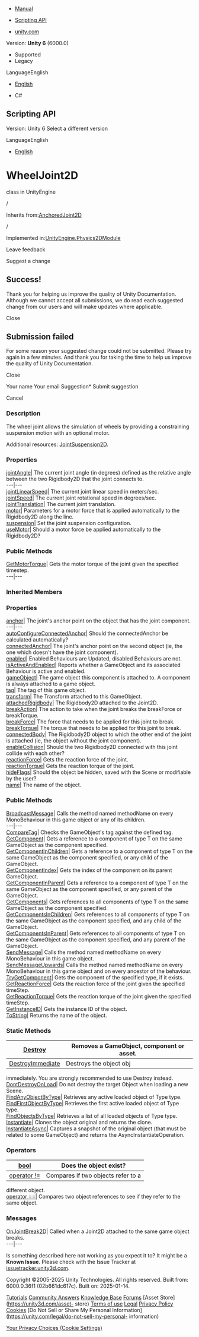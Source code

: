 [ ]()

  * [Manual](../Manual/index.html)
  * [Scripting API](../ScriptReference/index.html)

  * [unity.com](https://unity.com/)

Version: **Unity 6** (6000.0)

  * Supported
  * Legacy

LanguageEnglish

  * [English]()

  * C#

[ ](https://docs.unity3d.com)

## Scripting API

Version: Unity 6 Select a different version

LanguageEnglish

  * [English]()

# WheelJoint2D

class in UnityEngine

/

Inherits from:[AnchoredJoint2D](AnchoredJoint2D.html)

/

Implemented in:[UnityEngine.Physics2DModule](UnityEngine.Physics2DModule.html)

Leave feedback

Suggest a change

## Success!

Thank you for helping us improve the quality of Unity Documentation. Although
we cannot accept all submissions, we do read each suggested change from our
users and will make updates where applicable.

Close

## Submission failed

For some reason your suggested change could not be submitted. Please <a>try
again</a> in a few minutes. And thank you for taking the time to help us
improve the quality of Unity Documentation.

Close

Your name Your email Suggestion* Submit suggestion

Cancel

[ ]()

### Description

The wheel joint allows the simulation of wheels by providing a constraining
suspension motion with an optional motor.

Additional resources: [JointSuspension2D](JointSuspension2D.html).

### Properties

[jointAngle](WheelJoint2D-jointAngle.html)| The current joint angle (in
degrees) defined as the relative angle between the two Rigidbody2D that the
joint connects to.  
---|---  
[jointLinearSpeed](WheelJoint2D-jointLinearSpeed.html)| The current joint
linear speed in meters/sec.  
[jointSpeed](WheelJoint2D-jointSpeed.html)| The current joint rotational speed
in degrees/sec.  
[jointTranslation](WheelJoint2D-jointTranslation.html)| The current joint
translation.  
[motor](WheelJoint2D-motor.html)| Parameters for a motor force that is applied
automatically to the Rigidbody2D along the line.  
[suspension](WheelJoint2D-suspension.html)| Set the joint suspension
configuration.  
[useMotor](WheelJoint2D-useMotor.html)| Should a motor force be applied
automatically to the Rigidbody2D?  
  
### Public Methods

[GetMotorTorque](WheelJoint2D.GetMotorTorque.html)| Gets the motor torque of
the joint given the specified timestep.  
---|---  
  
### Inherited Members

### Properties

[anchor](AnchoredJoint2D-anchor.html)| The joint's anchor point on the object
that has the joint component.  
---|---  
[autoConfigureConnectedAnchor](AnchoredJoint2D-autoConfigureConnectedAnchor.html)|
Should the connectedAnchor be calculated automatically?  
[connectedAnchor](AnchoredJoint2D-connectedAnchor.html)| The joint's anchor
point on the second object (ie, the one which doesn't have the joint
component).  
[enabled](Behaviour-enabled.html)| Enabled Behaviours are Updated, disabled
Behaviours are not.  
[isActiveAndEnabled](Behaviour-isActiveAndEnabled.html)| Reports whether a
GameObject and its associated Behaviour is active and enabled.  
[gameObject](Component-gameObject.html)| The game object this component is
attached to. A component is always attached to a game object.  
[tag](Component-tag.html)| The tag of this game object.  
[transform](Component-transform.html)| The Transform attached to this
GameObject.  
[attachedRigidbody](Joint2D-attachedRigidbody.html)| The Rigidbody2D attached
to the Joint2D.  
[breakAction](Joint2D-breakAction.html)| The action to take when the joint
breaks the breakForce or breakTorque.  
[breakForce](Joint2D-breakForce.html)| The force that needs to be applied for
this joint to break.  
[breakTorque](Joint2D-breakTorque.html)| The torque that needs to be applied
for this joint to break.  
[connectedBody](Joint2D-connectedBody.html)| The Rigidbody2D object to which
the other end of the joint is attached (ie, the object without the joint
component).  
[enableCollision](Joint2D-enableCollision.html)| Should the two Rigidbody2D
connected with this joint collide with each other?  
[reactionForce](Joint2D-reactionForce.html)| Gets the reaction force of the
joint.  
[reactionTorque](Joint2D-reactionTorque.html)| Gets the reaction torque of the
joint.  
[hideFlags](Object-hideFlags.html)| Should the object be hidden, saved with
the Scene or modifiable by the user?  
[name](Object-name.html)| The name of the object.  
  
### Public Methods

[BroadcastMessage](Component.BroadcastMessage.html)| Calls the method named
methodName on every MonoBehaviour in this game object or any of its children.  
---|---  
[CompareTag](Component.CompareTag.html)| Checks the GameObject's tag against
the defined tag.  
[GetComponent](Component.GetComponent.html)| Gets a reference to a component
of type T on the same GameObject as the component specified.  
[GetComponentInChildren](Component.GetComponentInChildren.html)| Gets a
reference to a component of type T on the same GameObject as the component
specified, or any child of the GameObject.  
[GetComponentIndex](Component.GetComponentIndex.html)| Gets the index of the
component on its parent GameObject.  
[GetComponentInParent](Component.GetComponentInParent.html)| Gets a reference
to a component of type T on the same GameObject as the component specified, or
any parent of the GameObject.  
[GetComponents](Component.GetComponents.html)| Gets references to all
components of type T on the same GameObject as the component specified.  
[GetComponentsInChildren](Component.GetComponentsInChildren.html)| Gets
references to all components of type T on the same GameObject as the component
specified, and any child of the GameObject.  
[GetComponentsInParent](Component.GetComponentsInParent.html)| Gets references
to all components of type T on the same GameObject as the component specified,
and any parent of the GameObject.  
[SendMessage](Component.SendMessage.html)| Calls the method named methodName
on every MonoBehaviour in this game object.  
[SendMessageUpwards](Component.SendMessageUpwards.html)| Calls the method
named methodName on every MonoBehaviour in this game object and on every
ancestor of the behaviour.  
[TryGetComponent](Component.TryGetComponent.html)| Gets the component of the
specified type, if it exists.  
[GetReactionForce](Joint2D.GetReactionForce.html)| Gets the reaction force of
the joint given the specified timeStep.  
[GetReactionTorque](Joint2D.GetReactionTorque.html)| Gets the reaction torque
of the joint given the specified timeStep.  
[GetInstanceID](Object.GetInstanceID.html)| Gets the instance ID of the
object.  
[ToString](Object.ToString.html)| Returns the name of the object.  
  
### Static Methods

[Destroy](Object.Destroy.html)| Removes a GameObject, component or asset.  
---|---  
[DestroyImmediate](Object.DestroyImmediate.html)| Destroys the object obj
immediately. You are strongly recommended to use Destroy instead.  
[DontDestroyOnLoad](Object.DontDestroyOnLoad.html)| Do not destroy the target
Object when loading a new Scene.  
[FindAnyObjectByType](Object.FindAnyObjectByType.html)| Retrieves any active
loaded object of Type type.  
[FindFirstObjectByType](Object.FindFirstObjectByType.html)| Retrieves the
first active loaded object of Type type.  
[FindObjectsByType](Object.FindObjectsByType.html)| Retrieves a list of all
loaded objects of Type type.  
[Instantiate](Object.Instantiate.html)| Clones the object original and returns
the clone.  
[InstantiateAsync](Object.InstantiateAsync.html)| Captures a snapshot of the
original object (that must be related to some GameObject) and returns the
AsyncInstantiateOperation.  
  
### Operators

[bool](Object-operator_Object.html)| Does the object exist?  
---|---  
[operator !=](Object-operator_ne.html)| Compares if two objects refer to a
different object.  
[operator ==](Object-operator_eq.html)| Compares two object references to see
if they refer to the same object.  
  
### Messages

[OnJointBreak2D](Joint2D.OnJointBreak2D.html)| Called when a Joint2D attached
to the same game object breaks.  
---|---  
  
Is something described here not working as you expect it to? It might be a
**Known Issue**. Please check with the Issue Tracker at
[issuetracker.unity3d.com](https://issuetracker.unity3d.com).

Copyright ©2005-2025 Unity Technologies. All rights reserved. Built from:
6000.0.36f1 (02b661dc617c). Built on: 2025-01-14.

[Tutorials](https://unity3d.com/learn) [Community
Answers](https://answers.unity3d.com) [Knowledge
Base](https://support.unity3d.com/hc/en-us)
[Forums](https://forum.unity3d.com) [Asset Store](https://unity3d.com/asset-
store) [Terms of use](https://docs.unity3d.com/Manual/TermsOfUse.html)
[Legal](https://unity.com/legal) [Privacy
Policy](https://unity.com/legal/privacy-policy)
[Cookies](https://unity.com/legal/cookie-policy) [Do Not Sell or Share My
Personal Information](https://unity.com/legal/do-not-sell-my-personal-
information)

[Your Privacy Choices (Cookie Settings)](javascript:void\(0\);)

